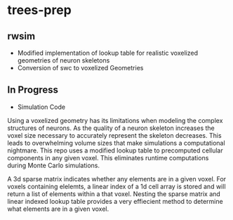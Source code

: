 # trees-prep

## rwsim 

- Modified implementation of lookup table for realistic voxelized geometries of neuron skeletons 
- Conversion of swc to voxelized Geometries

## In Progress
- Simulation Code


Using a voxelized geometry has its limitations when modeling the complex structures of neurons. As the quality of a neuron skeleton increases the voxel size necessary to accurately represent the skeleton decreases. This leads to overwhelming volume sizes that make simulations a computational nightmare. This repo uses a modified lookup table to precomputed cellular components in any given voxel. This eliminates runtime computations during Monte Carlo simulations.

A 3d sparse matrix indicates whether any elements are in a given voxel. For voxels containing elelemts, a linear index of a 1d cell array is stored and will return a list of elements within a that voxel. Nesting the sparse matrix and linear indexed lookup table provides a very effiecient method to determine what elements are in a given voxel. 



